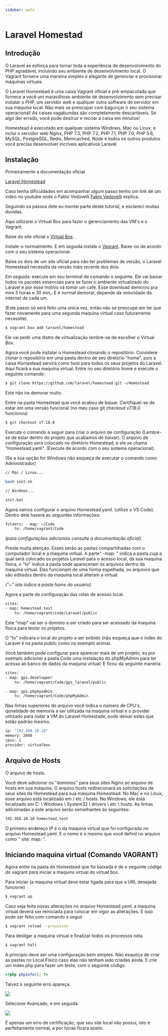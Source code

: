 ```yaml
---
sidebar: auto
---
```

# Laravel Homestad

## Introdução

O Laravel se esforça para tornar toda a experiência de desenvolvimento do PHP agradável, incluindo seu ambiente de desenvolvimento local. O Vagrant fornece uma maneira simples e elegante de gerenciar e provisionar máquinas virtuais.

O Laravel Homestead é uma caixa Vagrant oficial e pré-empacotada que fornece a você um maravilhoso ambiente de desenvolvimento sem precisar instalar o PHP, um servidor web e qualquer outro software de servidor em sua máquina local. Não mais se preocupar com bagunçar o seu sistema operacional! As caixas vagabundas são completamente descartáveis. Se algo der errado, você pode destruir e recriar a caixa em minutos!

Homestead é executado em qualquer sistema Windows, Mac ou Linux, e inclui o servidor web Nginx, PHP 7.3, PHP 7.2, PHP 7.1, PHP 7.0, PHP 5.6, MySQL, PostgreSQL, Redis, Memcached, Node e todos os outros produtos você precisa desenvolver incríveis aplicativos Laravel.

## Instalação

Primeiramente a documentação oficial

[Laravel Homestead](https://laravel.com/docs/5.7/homestead)

Caso tenha dificuldades em acompanhar algum passo tenho um link de um vídeo no youtube onde o Fabio Vedovelli [Fabio Vedovelli](https://www.youtube.com/watch?v=-41Km1tAokI) explica.

Seguindo os passos dele eu montei parte deste tutorial, e esclareci muitas duvidas.

Aqui utilizarei o Virtual Box para fazer o gerenciamento das VM's e o Vagrant.

Baixe do site oficial o [Virtual Box](https://www.virtualbox.org/wiki/Downloads).

Instale-o normalmente. E em seguida instale o [Vagrant](https://www.vagrantup.com/downloads.html). Baixe-os de acordo com o seu sistema operacional.

Baixe os dois de um site oficial para não ter problemas de versão, o Laravel Homestead necessita da versão mais recente dos dois.

Em seguida: execute em seu terminal de comando o seguinte. Ele vai baixar todos os pacotes essenciais para se fazer o ambiente virtualizado do Laravel e por esse motivo vá tomar um café. Esse download demorou pra mim 3 horas e 30 min,. E é normal demorar, depende da velocidade da internet de cada um.

(Este passo só será feito uma unica vez, então não se preocupe em ter que fazer novamente para uma segunda maquina virtual caso futuramente necessite)

```bash
$ vagrant box add laravel/homestead
```

Ele vai pedir uma distro de virtualização lembre-se de escolher o Virtual Box.

Agora você pode instalar o Homestead clonando o repositório. Considere clonar o repositório em uma pasta dentro de seu diretório "home", pois a caixa Homestead servirá como host para todos os seus projetos do Laravel. Aqui ficará a sua maquina virtual. Entre no seu diretório home e execute o seguinte comando:

```bash
$ git clone https://github.com/laravel/homestead.git ~/Homestead
```

Este não ira demorar muito.

Entre na pasta Homestead que você acabou de baixar. Certifiquei-se de estar em uma versão funcional (no meu caso git checkout v7.18.0 funcionou)

```bash
$ git checkout v7.18.0
```

Execute o comando a seguir para criar o arquivo de configuração (Lembre-se de estar dentro do projeto que acabamos de baixar). O arquivo de configuração será colocado no diretório Homestead, e ele se chama "Homestead.yaml". (Execute de acordo com o seu sistema operacional).

(Se a sua opção for Windows não esqueça de executar o comando como Administrador)

```bash
// Mac / Linux...

bash init.sh

// Windows...

init.bat
```

Agora vamos configurar o arquivo Homestead.yaml. (utilize o VS Code). Dentro dele haverá as seguintes informações:

```bash
folders: - map: ~/Code
    to: /home/vagrant/Code
```

_(para configurações adicionais consulte a documentação oficial)_

Preste muita atenção. Esses serão as pastas compartilhadas com o computador local e a maquina virtual. A parte" -map: " indica a pasta cuja a qual será colocado os projetos Laravel para o acesso local, da sua maquina física, o "to" indica a pasta onde apareceram os arquivos dentro da maquina virtual. Elas funcionam de uma forma espelhada, os arquivos que são editados dentro da maquina local alteram a virtual.

_("~" isto indica a pasta home do usuário)_

Agora a parte de configuração das rotas de acesso local.

```bash
sites:
- map: homestead.test
    to: /home/vagrant/code/Laravel/public
```

Este "map" vai ser o domínio a ser criado para ser acessado da maquina fisica para testar os projetos.

O "to" indicara o local do projeto a ser exibido (não esqueça que o index do Laravel é na pasta public como no exemplo acima).

Você também pode configurar para aparecer mais de um projeto, eu por exemplo adicionei a pasta Code uma instalação do phpMyAdmin para ter acesso ao banco de dados da maquina virtual. E ficou da seguinte maneira

```bash
sites:
- map: gps.developper
    to: /home/vagrant/Code/gps_laravel/public

- map: gps.phpmyadmin
    to: /home/vagrant/Code/phpMyAdmin
```

Nas linhas superiores do arquivo você indica o número de CPU's, qunatidade de memoria a ser utilizada na maquina virtual e o provider utilizado para rodar a VM do Laravel Homestade, pode deixar estes que estão padrão mesmo.

```bash
ip: "192.168.10.10"
memory: 2048
cpus: 1
provider: virtualbox
```

## Arquivo de Hosts

O arquivo de hosts.

Você deve adicionar os "domínios" para seus sites Nginx ao arquivo de hosts em sua máquina. O arquivo hosts redirecionará as solicitações de seus sites da Homestead para sua máquina Homestead. No Mac e no Linux, esse arquivo está localizado em / etc / hosts. No Windows, ele está localizado em C: \ Windows \ System32 \ drivers \ etc \ hosts. As linhas adicionadas a este arquivo serão semelhantes às seguintes:

```bash
192.168.10.10 homestead.test
```

O primeiro endereço IP é o da maquina virtual que foi configurado no arquivo Homestead.yaml. E o nome é o mesmo que você definil no arquivo como " site: map: ".

## Iniciando maquina virtual (Comando VAGRANT)

Agora entre na pasta do Homestead que foi baixada e de o seguinte código do vagrant para iniciar a maquina virtual do virtual box.

Para iniciar (a maquina virtual deve estar ligada para que a URL desejada funcione)

```bash
$ vagrant up
```

Caso seja feita novas alterações no arquivo Homestead.yaml. a maquina virtual deverá ser reiniciada para colocar em vigor as alterações. E isso pode ser feito com comando a seguir

```bash
$ vagrant reload --provision
```

Para desligar a maquina virtual e finalizar todos os processos nela.

```bash
$ vagrant halt
```

A principio deve ser uma configuração bem simples. Não esqueça de criar as pastas no Local Físico caso elas não tenham sido criadas ainda. E crie um index.php para fazer um teste, com o seguinte código.

```php
<?php phpinfo(); ?>
```

Talvez o seguinte erro apareça.

<img src="/images/erro1.png">

Selecione Avançado, e em seguida.

<img src="/images/erro2.png">

É apenas um erro de certificação, que seu site local não possui, isto é perfeitamente normal, e por horas ficara assim.

